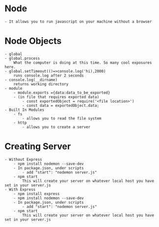 # Node

    - It allows you to run javascript on your machine without a browser

# Node Objects

    - global
    - global.process
        What the computer is doing at this time. So many cool exposures here.
    - global.setTimeout(()=>console.log('hi),2000)
        runs console.log after 2 seconds
    - console.log(__dirname)
        returns working directory
    - module
        - module.exports ={data:data_to_be_exported}
        - (in file that requires exported data)
            - const exportedObject = require('<file location>')
            - const data = exportedObject.data;
    - Built In Modules
        - fs
            - allows you to read the file system
        - http
            - allows you to create a server

# Creating Server

    - Without Express
        - npm install nodemon --save-dev
        - In package.json, under scripts
            - add "start": "nodemon server.js"
        - npm start
            This will create your server on whatever local host you have set in your server.js
    - With Express
        - npm install express
        - npm install nodemon --save-dev
        - In package.json, under scripts
            - add "start": "nodemon server.js"
        - npm start
            This will create your server on whatever local host you have set in your server.js
